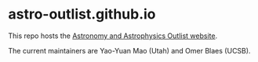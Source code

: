 # astro-outlist.github.io

This repo hosts the [Astronomy and Astrophysics Outlist website](https://astro-outlist.github.io).

The current maintainers are Yao-Yuan Mao (Utah) and Omer Blaes (UCSB).
